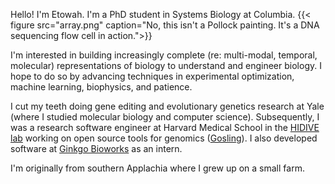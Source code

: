 
Hello! I'm Etowah. I'm a PhD student in Systems Biology at Columbia. {{< figure src="array.png" caption="No, this isn't a Pollock painting. It's a DNA sequencing flow cell in action.">}} 

I'm interested in building increasingly complete (re: multi-modal, temporal, molecular) representations of biology to understand and engineer biology. I hope to do so by advancing techniques in experimental optimization, machine learning, biophysics, and patience. 

I cut my teeth doing gene editing and evolutionary genetics research at Yale (where I studied molecular biology and computer science). Subsequently, I was a research software engineer at Harvard Medical School in the [HIDIVE lab](https://hidivelab.org/) working on open source tools for genomics ([Gosling](http://gosling-lang.org/)). I also developed software at [Ginkgo Bioworks](https://www.ginkgobioworks.com/) as an intern. 

I'm originally from southern Applachia where I grew up on a small farm. 
